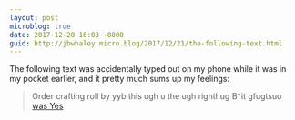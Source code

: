 ```yaml
---
layout: post
microblog: true
date: 2017-12-20 16:03 -0800
guid: http://jbwhaley.micro.blog/2017/12/21/the-following-text.html
---
```

The following text was accidentally typed out on my phone while it was in my pocket earlier, and it pretty much sums up my feelings:

> Order crafting roll by yyb this ugh u  the ugh righthug   B*it gfugtsuo[ was Yes]()
